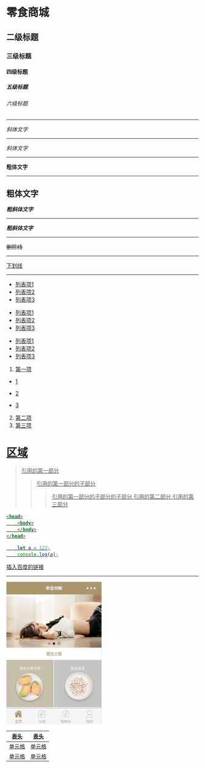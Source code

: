 # 零食商城
## 二级标题
### 三级标题
#### 四级标题
##### 五级标题
###### 六级标题
***
*斜体文字*
* * *
_斜体文字_
*****
**粗体文字**
- - -
__粗体文字__
---------------
***粗斜体文字***
- - -
___粗斜体文字___

---
~~删除线~~

---

<u>下划线<u>

---

- 列表项1
- 列表项2
- 列表项3
+ 列表项1
+ 列表项2
+ 列表项3
* 列表项1
* 列表项2
* 列表项3

1. 第一项
- 1
+ 2
* 3
2. 第二项
3. 第三项
# 区域
> 引用的第一部分
>> 引用的第一部分的子部分
>>> 引用的第一部分的子部分的子部分
> 引用的第二部分
> 引用的第三部分
```html
<head>
    <body>
    </body>
</head>
```
```js
    let a = 123;
    console.log(a);
```
[插入百度的链接](https://www.baidu.com)

---

![插入图片](./image/1.jpg)

|表头|表头|
|---|---|
|单元格|单元格|
|单元格|单元格|